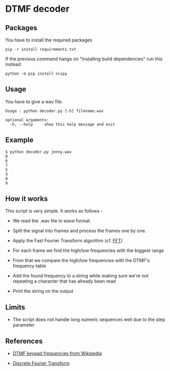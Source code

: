# DTMF decoder


## Packages

You have to install the required packages

```
pip -r install requirements.txt
```

If the previous command hangs on "Installing build dependencies" run this instead

```
python -m pip install scipy
```

## Usage

You have to give a wav file.

```
Usage : python decoder.py [-h] filename.wav

optional arguments:
  -h, --help     show this help message and exit
```

## Example


```
$ python decoder.py jenny.wav
8
6
7
5
3
0
9
```


## How it works


This script is very simple. It works as follows -

- We read the .wav file in wave format.

- Split the signal into frames and process the frames one by one.

- Apply the Fast Fourier Transform algorithm (cf. [FFT](https://en.wikipedia.org/wiki/Fast_Fourier_transform))

- For each frame we find the high/low frequencies with the biggest range

- From that we compare the high/low frequencies with the DTMF's frequency table

- Add the found frequency to a string while making sure we're not repeating a character that has already been read

- Print the string on the output


## Limits

- The script does not handle long numeric sequences well due to the step parameter

## References

- [DTMF keypad frequencies from Wikipedia](https://en.wikipedia.org/wiki/Dual-tone_multi-frequency_signaling)

- [Discrete Fourier Transform](http://citeseerx.ist.psu.edu/viewdoc/download?doi=10.1.1.111.4465&rep=rep1&type=pdf)

